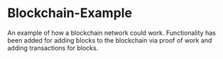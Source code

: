 # Blockchain-Example
An example of how a blockchain network could work. Functionality has been added for adding blocks to the blockchain via proof of work and adding transactions for blocks.

